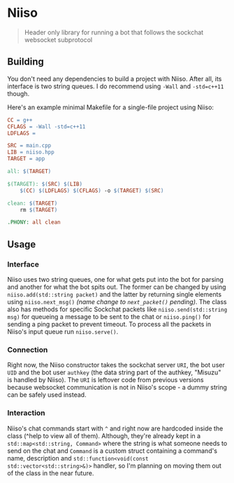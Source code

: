 # Niiso

>Header only library for running a bot that follows the sockchat websocket subprotocol

## Building

You don't need any dependencies to build a project with Niiso. After all, its interface is two string queues. I do recommend using `-Wall` and `-std=c++11` though.

Here's an example minimal Makefile for a single-file project using Niiso:

```Makefile
CC = g++
CFLAGS = -Wall -std=c++11
LDFLAGS = 

SRC = main.cpp
LIB = niiso.hpp
TARGET = app

all: $(TARGET)

$(TARGET): $(SRC) $(LIB)
	$(CC) $(LDFLAGS) $(CFLAGS) -o $(TARGET) $(SRC)

clean: $(TARGET)
	rm $(TARGET)

.PHONY: all clean
```

## Usage

### Interface

Niiso uses two string queues, one for what gets put into the bot for parsing and another for what the bot spits out. The former can be changed by using `niiso.add(std::string packet)` and the latter by returning single elements using `niiso.next_msg()` *(name change to `next_packet()` pending)*. The class also has methods for specific Sockchat packets like `niiso.send(std::string msg)` for queueing a message to be sent to the chat or `niiso.ping()` for sending a ping packet to prevent timeout. To process all the packets in Niiso's input queue run `niiso.serve()`.

### Connection

Right now, the Niiso constructor takes the sockchat server `URI`, the bot user `UID` and the bot user `authkey` (the data string part of the authkey, "Misuzu" is handled by Niiso). The `URI` is leftover code from previous versions because websocket communication is not in Niiso's scope - a dummy string can be safely used instead.

### Interaction

Niiso's chat commands start with `^` and right now are hardcoded inside the class (^help to view all of them). Although, they're already kept in a `std::map<std::string, Command>` where the string is what someone needs to send on the chat and `Command` is a custom struct containing a command's name, description and `std::function<void(const std::vector<std::string>&)>` handler, so I'm planning on moving them out of the class in the near future.